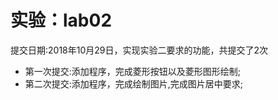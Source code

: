 ﻿# 实验：lab02
提交日期:2018年10月29日，实现实验二要求的功能，共提交了2次
- 第一次提交:添加程序，完成菱形按钮以及菱形图形绘制;
- 第二次提交:添加程序，完成绘制图片,完成图片居中要求;
